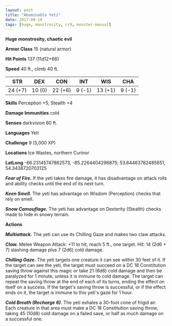 ```yaml
---
layout: post
title: "Abominable Yeti"
date: 2017-09-10
tags: [huge, monstrosity, cr9, monster-manual]
---
```


**Huge monstrosity, chaotic evil**

**Armor Class** 15 (natural armor)

**Hit Points** 137 (11d12+66)

**Speed** 40 ft., climb 40 ft.

|   STR   |   DEX   |   CON   |   INT   |   WIS   |   CHA   |
|:-----:|:-----:|:-----:|:-----:|:-----:|:-----:|
| 24 (+7) | 10 (0) | 22 (+6) | 9 (-1) | 13 (+1) | 9 (-1) |

**Skills** Perception +5, Stealth +4

**Damage Immunities** cold

**Senses** darkvision 60 ft.

**Languages** Yeti

**Challenge** 9 (5,000 XP)

**Locations** Ice Wastes, northern Curinor

**LatLong** -66.23145747862573, -85.2264404296875; 53.64463782485651, 54.3438720703125

***Fear of Fire.*** If the yeti takes fire damage, it has disadvantage on attack rolls and ability checks until the end of its next turn.

***Keen Smell.*** The yeti has advantage on Wisdom (Perception) checks that rely on smell.

***Snow Camouflage.*** The yeti has advantage on Dexterity (Stealth) checks made to hide in snowy terrain.

**Actions**

***Multiattack.*** The yeti can use its Chilling Gaze and makes two claw attacks.

***Claw.*** Melee Weapon Attack: +11 to hit, reach 5 ft., one target. Hit: 14 (2d6 + 7) slashing damage plus 7 (2d6) cold damage.

***Chilling Gaze.*** The yeti targets one creature it can see within 30 feet of it. If the target can see the yeti, the target must succeed on a DC 18 Constitution saving throw against this magic or take 21 (6d6) cold damage and then be paralyzed for 1 minute, unless it is immune to cold damage. The target can repeat the saving throw at the end of each of its turns, ending the effect on itself on a success. If the target's saving throw is successful, or if the effect ends on it, the target is immune to this yeti's gaze for 1 hour.

***Cold Breath (Recharge 6).*** The yeti exhales a 30-foot cone of frigid air. Each creature in that area must make a DC 18 Constitution saving throw, taking 45 (10d8) cold damage on a failed save, or half as much damage on a successful one.

